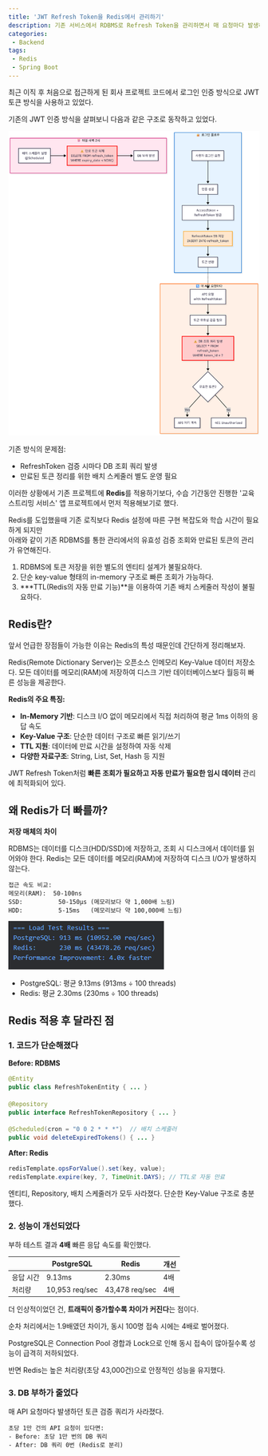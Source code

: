 ```yaml
---
title: 'JWT Refresh Token을 Redis에서 관리하기'
description: 기존 서비스에서 RDBMS로 Refresh Token을 관리하면서 매 요청마다 발생하는 조회 쿼리와 만료된 토큰을 정리하기 위한 배치 스케줄러 관리가 부담스러웠다. 이번 기회에 Redis의 In-Memory 특성과 TTL 자동 만료 기능을 활용하여 이 문제를 개선해보려고 한다.
categories:
 - Backend
tags:
 - Redis
 - Spring Boot
---
```


최근 이직 후 처음으로 접근하게 된 회사 프로젝트 코드에서 로그인 인증 방식으로 JWT 토큰 방식을 사용하고 있었다.

기존의 JWT 인증 방식을 살펴보니 다음과 같은 구조로 동작하고 있었다.

![Desktop Preview](/assets/images/post/redis_migration/jwt-workflow.png)

기존 방식의 문제점:
- RefreshToken 검증 시마다 DB 조회 쿼리 발생
- 만료된 토큰 정리를 위한 배치 스케줄러 별도 운영 필요

이러한 상황에서 기존 프로젝트에 **Redis**를 적용하기보다, 수습 기간동안 진행한 '교육 스트리밍 서비스' 앱 프로젝트에서 먼저 적용해보기로 했다.

Redis를 도입했을때 기존 로직보다 Redis 설정에 따른 구현 복잡도와 학습 시간이 필요하게 되지만  
아래와 같이 기존 RDBMS를 통한 관리에서의 유효성 검증 조회와 만료된 토큰의 관리가 유연해진다.

1. RDBMS에 토큰 저장을 위한 별도의 엔티티 설계가 불필요하다.
2. 단순 key-value 형태의 in-memory 구조로 빠른 조회가 가능하다.
3. ***TTL(Redis의 자동 만료 기능)**을 이용하여 기존 배치 스케줄러 작성이 불필요하다.

## Redis란?

앞서 언급한 장점들이 가능한 이유는 Redis의 특성 때문인데 간단하게 정리해보자.

Redis(Remote Dictionary Server)는 오픈소스 인메모리 Key-Value 데이터 저장소다. 
모든 데이터를 메모리(RAM)에 저장하여 디스크 기반 데이터베이스보다 월등히 빠른 성능을 제공한다.

**Redis의 주요 특징:**
- **In-Memory 기반**: 디스크 I/O 없이 메모리에서 직접 처리하여 평균 1ms 이하의 응답 속도
- **Key-Value 구조**: 단순한 데이터 구조로 빠른 읽기/쓰기
- **TTL 지원**: 데이터에 만료 시간을 설정하여 자동 삭제
- **다양한 자료구조**: String, List, Set, Hash 등 지원

JWT Refresh Token처럼 **빠른 조회가 필요하고 자동 만료가 필요한 임시 데이터** 관리에 최적화되어 있다.

## 왜 Redis가 더 빠를까?

**저장 매체의 차이**

RDBMS는 데이터를 디스크(HDD/SSD)에 저장하고, 조회 시 디스크에서 데이터를 읽어와야 한다.
Redis는 모든 데이터를 메모리(RAM)에 저장하여 디스크 I/O가 발생하지 않는다.
```
접근 속도 비교:
메모리(RAM):  50-100ns
SSD:          50-150μs (메모리보다 약 1,000배 느림)
HDD:          5-15ms   (메모리보다 약 100,000배 느림)
```

![Desktop Preview](/assets/images/post/redis_migration/redis-test-result.png)

- PostgreSQL: 평균 9.13ms (913ms ÷ 100 threads)
- Redis: 평균 2.30ms (230ms ÷ 100 threads)

## Redis 적용 후 달라진 점

### 1. 코드가 단순해졌다

**Before: RDBMS**
```java
@Entity
public class RefreshTokenEntity { ... }

@Repository
public interface RefreshTokenRepository { ... }

@Scheduled(cron = "0 0 2 * * *")  // 배치 스케줄러
public void deleteExpiredTokens() { ... }
```

**After: Redis**
```java
redisTemplate.opsForValue().set(key, value);
redisTemplate.expire(key, 7, TimeUnit.DAYS); // TTL로 자동 만료
```

엔티티, Repository, 배치 스케줄러가 모두 사라졌다.
단순한 Key-Value 구조로 충분했다.

### 2. 성능이 개선되었다

부하 테스트 결과 **4배** 빠른 응답 속도를 확인했다.

| | PostgreSQL | Redis | 개선 |
|---|---|---|---|
| 응답 시간 | 9.13ms | 2.30ms | 4배 |
| 처리량 | 10,953 req/sec | 43,478 req/sec | 4배 |

더 인상적이었던 건, **트래픽이 증가할수록 차이가 커진다**는 점이다.

순차 처리에서는 1.9배였던 차이가,
동시 100명 접속 시에는 4배로 벌어졌다.

PostgreSQL은 Connection Pool 경합과 Lock으로 인해
동시 접속이 많아질수록 성능이 급격히 저하되었다.

반면 Redis는 높은 처리량(초당 43,000건)으로
안정적인 성능을 유지했다.

### 3. DB 부하가 줄었다

매 API 요청마다 발생하던 토큰 검증 쿼리가 사라졌다.
```
초당 1만 건의 API 요청이 있다면:
- Before: 초당 1만 번의 DB 쿼리
- After: DB 쿼리 0번 (Redis로 분리)
```